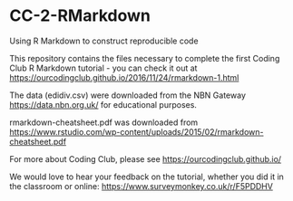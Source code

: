 # CC-2-RMarkdown
Using R Markdown to construct reproducible code

This repository contains the files necessary to complete the first Coding Club R Markdown tutorial - you can check it out at 
https://ourcodingclub.github.io/2016/11/24/rmarkdown-1.html

The data (edidiv.csv) were downloaded from the NBN Gateway https://data.nbn.org.uk/ for educational purposes.

rmarkdown-cheatsheet.pdf was downloaded from https://www.rstudio.com/wp-content/uploads/2015/02/rmarkdown-cheatsheet.pdf 

For more about Coding Club, please see https://ourcodingclub.github.io/

We would love to hear your feedback on the tutorial, whether you did it in the classroom or online:
https://www.surveymonkey.co.uk/r/F5PDDHV

